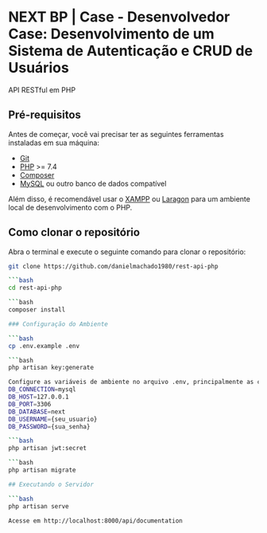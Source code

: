 # NEXT BP | Case - Desenvolvedor Case: Desenvolvimento de um Sistema de Autenticação e CRUD de Usuários

API RESTful em PHP

## Pré-requisitos

Antes de começar, você vai precisar ter as seguintes ferramentas instaladas em sua máquina:

- [Git](https://git-scm.com)
- [PHP](https://www.php.net/) >= 7.4
- [Composer](https://getcomposer.org/)
- [MySQL](https://www.mysql.com/) ou outro banco de dados compatível

Além disso, é recomendável usar o [XAMPP](https://www.apachefriends.org/index.html) ou [Laragon](https://laragon.org/) para um ambiente local de desenvolvimento com o PHP.

## Como clonar o repositório

Abra o terminal e execute o seguinte comando para clonar o repositório:

```bash
git clone https://github.com/danielmachado1980/rest-api-php

```bash
cd rest-api-php

```bash
composer install

### Configuração do Ambiente

```bash
cp .env.example .env

```bash
php artisan key:generate

Configure as variáveis de ambiente no arquivo .env, principalmente as configurações de banco de dados:
DB_CONNECTION=mysql
DB_HOST=127.0.0.1
DB_PORT=3306
DB_DATABASE=next
DB_USERNAME={seu_usuario}
DB_PASSWORD={sua_senha}

```bash
php artisan jwt:secret

```bash
php artisan migrate

## Executando o Servidor

```bash
php artisan serve

Acesse em http://localhost:8000/api/documentation




